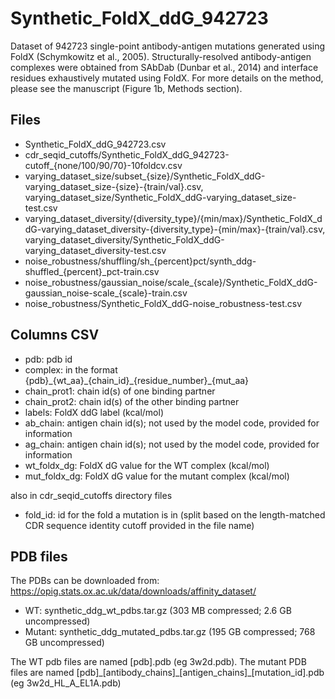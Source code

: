 # Synthetic\_FoldX\_ddG\_942723

Dataset of 942723 single-point antibody-antigen mutations generated using FoldX (Schymkowitz et al., 2005). Structurally-resolved antibody-antigen complexes were obtained from SAbDab (Dunbar et al., 2014) and interface residues exhaustively mutated using FoldX. For more details on the method, please see the manuscript (Figure 1b, Methods section).

## Files

- Synthetic\_FoldX\_ddG\_942723.csv
- cdr\_seqid\_cutoffs/Synthetic\_FoldX\_ddG\_942723-cutoff\_{none/100/90/70}-10foldcv.csv
- varying\_dataset\_size/subset\_{size}/Synthetic\_FoldX\_ddG-varying\_dataset\_size-{size}-{train/val}.csv, varying\_dataset\_size/Synthetic\_FoldX\_ddG-varying\_dataset\_size-test.csv
- varying\_dataset\_diversity/{diversity\_type}/{min/max}/Synthetic\_FoldX\_ddG-varying\_dataset\_diversity-{diversity\_type}-{min/max}-{train/val}.csv, varying\_dataset\_diversity/Synthetic\_FoldX\_ddG-varying\_dataset\_diversity-test.csv
- noise\_robustness/shuffling/sh\_{percent}pct/synth\_ddg-shuffled\_{percent}\_pct-train.csv
- noise\_robustness/gaussian\_noise/scale_{scale}/Synthetic\_FoldX\_ddG-gaussian\_noise-scale_{scale}-train.csv
- noise\_robustness/Synthetic\_FoldX\_ddG-noise\_robustness-test.csv

## Columns CSV

- pdb: pdb id
- complex: in the format {pdb}\_{wt\_aa}\_{chain\_id}\_{residue\_number}\_{mut\_aa}
- chain\_prot1: chain id(s) of one binding partner
- chain\_prot2: chain id(s) of the other binding partner
- labels: FoldX ddG label (kcal/mol)
- ab\_chain: antigen chain id(s); not used by the model code, provided for information
- ag\_chain: antigen chain id(s); not used by the model code, provided for information
- wt\_foldx\_dg: FoldX dG value for the WT complex (kcal/mol)
- mut\_foldx\_dg: FoldX dG value for the mutant complex (kcal/mol)

also in cdr\_seqid\_cutoffs directory files
- fold\_id: id for the fold a mutation is in (split based on the length-matched CDR sequence identity cutoff provided in the file name)

## PDB files
The PDBs can be downloaded from: https://opig.stats.ox.ac.uk/data/downloads/affinity_dataset/
  - WT: synthetic_ddg_wt_pdbs.tar.gz (303 MB compressed; 2.6 GB uncompressed)
  - Mutant: synthetic_ddg_mutated_pdbs.tar.gz (195 GB compressed; 768 GB uncompressed)

The WT pdb files are named [pdb].pdb (eg 3w2d.pdb). The mutant PDB files are named [pdb]\_[antibody\_chains]\_[antigen\_chains]\_[mutation\_id].pdb (eg 3w2d\_HL\_A\_EL1A.pdb)
